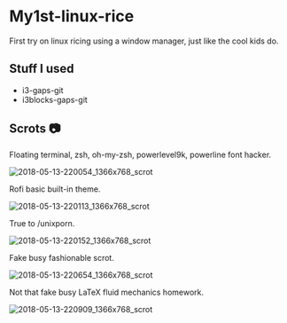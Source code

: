 # My1st-linux-rice
First try on linux ricing using a window manager, just like the cool kids do.
## Stuff I used
* i3-gaps-git
* i3blocks-gaps-git 

## Scrots :camera:

Floating terminal, zsh, oh-my-zsh, powerlevel9k, powerline font hacker.

![2018-05-13-220054_1366x768_scrot](https://user-images.githubusercontent.com/31057100/39977376-35738aaa-56ff-11e8-82a3-c14f962726c9.png)

Rofi basic built-in theme.

![2018-05-13-220113_1366x768_scrot](https://user-images.githubusercontent.com/31057100/39977377-3599b702-56ff-11e8-905d-3b1d6c2e1c7b.png)

True to /unixporn.

![2018-05-13-220152_1366x768_scrot](https://user-images.githubusercontent.com/31057100/39977378-35b6d31e-56ff-11e8-8926-9fef0ffd88e4.png)

Fake busy fashionable scrot.

![2018-05-13-220654_1366x768_scrot](https://user-images.githubusercontent.com/31057100/39977379-35d621f6-56ff-11e8-94b9-88d9a3db0b51.png)


Not that fake busy LaTeX fluid mechanics homework.

![2018-05-13-220909_1366x768_scrot](https://user-images.githubusercontent.com/31057100/39977380-35f403f6-56ff-11e8-85cb-98c113ffef7f.png)
